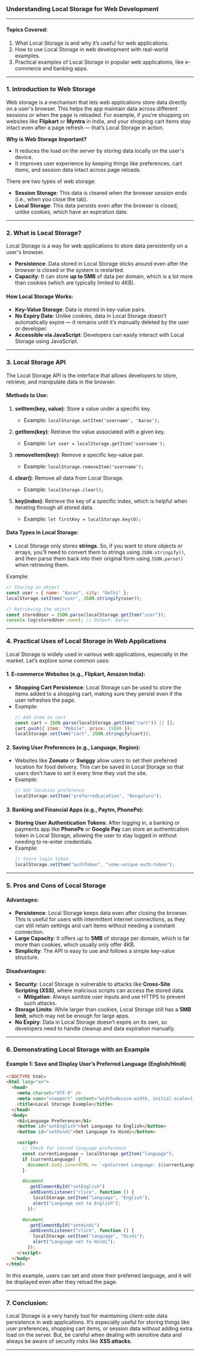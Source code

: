 ### **Understanding Local Storage for Web Development**

---

#### **Topics Covered:**

1. What Local Storage is and why it’s useful for web applications.
2. How to use Local Storage in web development with real-world examples.
3. Practical examples of Local Storage in popular  web applications, like e-commerce and banking apps.

---

### **1. Introduction to Web Storage**

Web storage is a mechanism that lets web applications store data directly on a user's browser. This helps the app maintain data across different sessions or when the page is reloaded. For example, if you’re shopping on websites like **Flipkart** or **Myntra** in India, and your shopping cart items stay intact even after a page refresh — that’s Local Storage in action.

**Why is Web Storage Important?**
- It reduces the load on the server by storing data locally on the user's device.
- It improves user experience by keeping things like preferences, cart items, and session data intact across page reloads.

There are two types of web storage:
- **Session Storage**: This data is cleared when the browser session ends (i.e., when you close the tab).
- **Local Storage**: This data persists even after the browser is closed, unlike cookies, which have an expiration date.

---

### **2. What is Local Storage?**

Local Storage is a way for web applications to store data persistently on a user's browser. 

- **Persistence**: Data stored in Local Storage sticks around even after the browser is closed or the system is restarted.
- **Capacity**: It can store **up to 5MB** of data per domain, which is a lot more than cookies (which are typically limited to 4KB).

#### **How Local Storage Works:**
- **Key-Value Storage**: Data is stored in key-value pairs.
- **No Expiry Date**: Unlike cookies, data in Local Storage doesn't automatically expire — it remains until it’s manually deleted by the user or developer.
- **Accessible via JavaScript**: Developers can easily interact with Local Storage using JavaScript.

---

### **3. Local Storage API**

The Local Storage API is the interface that allows developers to store, retrieve, and manipulate data in the browser.

#### **Methods to Use:**

1. **setItem(key, value)**: Store a value under a specific key.
   - Example: `localStorage.setItem('username', 'Aarav');`

2. **getItem(key)**: Retrieve the value associated with a given key.
   - Example: `let user = localStorage.getItem('username');`

3. **removeItem(key)**: Remove a specific key-value pair.
   - Example: `localStorage.removeItem('username');`

4. **clear()**: Remove all data from Local Storage.
   - Example: `localStorage.clear();`

5. **key(index)**: Retrieve the key of a specific index, which is helpful when iterating through all stored data.
   - Example: `let firstKey = localStorage.key(0);`

#### **Data Types in Local Storage:**
- Local Storage only stores **strings**. So, if you want to store objects or arrays, you’ll need to convert them to strings using `JSON.stringify()`, and then parse them back into their original form using `JSON.parse()` when retrieving them.

Example:
```javascript
// Storing an object
const user = { name: "Aarav", city: "Delhi" };
localStorage.setItem("user", JSON.stringify(user));

// Retrieving the object
const storedUser = JSON.parse(localStorage.getItem("user"));
console.log(storedUser.name); // Output: Aarav
```

---

### **4. Practical Uses of Local Storage in Web Applications**

Local Storage is widely used in various web applications, especially in the  market. Let’s explore some common uses:

#### **1. E-commerce Websites (e.g., Flipkart, Amazon India):**
- **Shopping Cart Persistence**: Local Storage can be used to store the items added to a shopping cart, making sure they persist even if the user refreshes the page.
- Example:
  ```javascript
  // Add item to cart
  const cart = JSON.parse(localStorage.getItem("cart")) || [];
  cart.push({ item: "Mobile", price: 15000 });
  localStorage.setItem("cart", JSON.stringify(cart));
  ```

#### **2. Saving User Preferences (e.g., Language, Region):**
- Websites like **Zomato** or **Swiggy** allow users to set their preferred location for food delivery. This can be saved in Local Storage so that users don’t have to set it every time they visit the site.
- Example:
  ```javascript
  // Set location preference
  localStorage.setItem("preferredLocation", "Bengaluru");
  ```

#### **3. Banking and Financial Apps (e.g., Paytm, PhonePe):**
- **Storing User Authentication Tokens**: After logging in, a banking or payments app like **PhonePe** or **Google Pay** can store an authentication token in Local Storage, allowing the user to stay logged in without needing to re-enter credentials.
- Example:
  ```javascript
  // Store login token
  localStorage.setItem("authToken", "some-unique-auth-token");
  ```

---

### **5. Pros and Cons of Local Storage**

#### **Advantages:**

- **Persistence**: Local Storage keeps data even after closing the browser. This is useful for users with intermittent internet connections, as they can still retain settings and cart items without needing a constant connection.
- **Large Capacity**: It offers up to **5MB** of storage per domain, which is far more than cookies, which usually only offer 4KB.
- **Simplicity**: The API is easy to use and follows a simple key-value structure.

#### **Disadvantages:**

- **Security**: Local Storage is vulnerable to attacks like **Cross-Site Scripting (XSS)**, where malicious scripts can access the stored data.
  - **Mitigation**: Always sanitize user inputs and use HTTPS to prevent such attacks.
- **Storage Limits**: While larger than cookies, Local Storage still has a **5MB limit**, which may not be enough for large apps.
- **No Expiry**: Data in Local Storage doesn’t expire on its own, so developers need to handle cleanup and data expiration manually.

---

### **6. Demonstrating Local Storage with an Example**

#### **Example 1: Save and Display User’s Preferred Language (English/Hindi)**

```html
<!DOCTYPE html>
<html lang="en">
  <head>
    <meta charset="UTF-8" />
    <meta name="viewport" content="width=device-width, initial-scale=1.0" />
    <title>Local Storage Example</title>
  </head>
  <body>
    <h1>Language Preference</h1>
    <button id="setEnglish">Set Language to English</button>
    <button id="setHindi">Set Language to Hindi</button>

    <script>
      // Check for stored language preference
      const currentLanguage = localStorage.getItem("language");
      if (currentLanguage) {
        document.body.innerHTML += `<p>Current Language: ${currentLanguage}</p>`;
      }

      document
        .getElementById("setEnglish")
        .addEventListener("click", function () {
          localStorage.setItem("language", "English");
          alert("Language set to English");
        });

      document
        .getElementById("setHindi")
        .addEventListener("click", function () {
          localStorage.setItem("language", "Hindi");
          alert("Language set to Hindi");
        });
    </script>
  </body>
</html>
```

In this example, users can set and store their preferred language, and it will be displayed even after they reload the page.

---

### **7. Conclusion:**

Local Storage is a very handy tool for maintaining client-side data persistence in web applications. It’s especially useful for storing things like user preferences, shopping cart items, or session data without adding extra load on the server. But, be careful when dealing with sensitive data and always be aware of security risks like **XSS attacks**.

---
